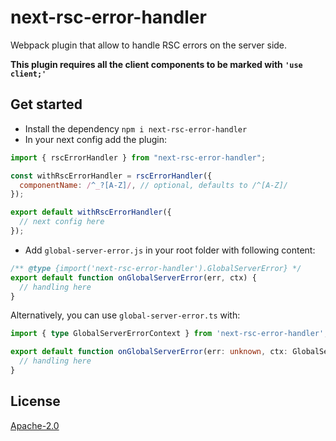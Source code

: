 # next-rsc-error-handler

Webpack plugin that allow to handle RSC errors on the server side.

**This plugin requires all the client components to be marked with `'use client;'`**

## Get started

- Install the dependency `npm i next-rsc-error-handler`
- In your next config add the plugin:

```javascript
import { rscErrorHandler } from "next-rsc-error-handler";

const withRscErrorHandler = rscErrorHandler({
  componentName: /^_?[A-Z]/, // optional, defaults to /^[A-Z]/
});

export default withRscErrorHandler({
  // next config here
});
```

- Add `global-server-error.js` in your root folder with following content:

```javascript
/** @type {import('next-rsc-error-handler').GlobalServerError} */
export default function onGlobalServerError(err, ctx) {
  // handling here
}
```

Alternatively, you can use `global-server-error.ts` with:

```typescript
import { type GlobalServerErrorContext } from 'next-rsc-error-handler';

export default function onGlobalServerError(err: unknown, ctx: GlobalServerErrorContext) {
  // handling here
}
```

## License

[Apache-2.0](https://choosealicense.com/licenses/apache-2.0/)
